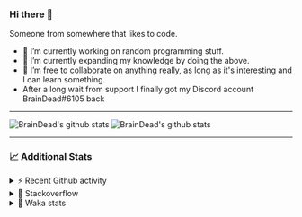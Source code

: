 ### Hi there 👋

Someone from somewhere that likes to code.

- 🔭 I’m currently working on random programming stuff.
- 🌱 I’m currently expanding my knowledge by doing the above.
- 👯 I’m free to collaborate on anything really, as long as it's interesting and I can learn something.
- After a long wait from support I finally got my Discord account BrainDead#6105 back
<hr>


<img alt="BrainDead's github stats" align="left" src="https://github-readme-stats.vercel.app/api?username=albertopoljak&count_private=true&show_icons=true&theme=radical&hide_border=true"/>
<img alt="BrainDead's github stats" align="left" src="https://github-readme-stats.vercel.app/api/top-langs/?username=albertopoljak&layout=compact&theme=radical&hide_border=true&card_width=250"/>
<br clear="left"/>

<hr>

### 📈 Additional Stats

<details>
  <summary>⚡ Recent Github activity</summary>
  <br/>

  <!--START_SECTION:activity-->
1. 🗣 Commented on [#32](https://github.com/albertopoljak/Licensy/issues/32) in [albertopoljak/Licensy](https://github.com/albertopoljak/Licensy)
2. ❗️ Closed issue [#31](https://github.com/albertopoljak/Licensy/issues/31) in [albertopoljak/Licensy](https://github.com/albertopoljak/Licensy)
3. ❌ Closed PR [#23](https://github.com/albertopoljak/Licensy/pull/23) in [albertopoljak/Licensy](https://github.com/albertopoljak/Licensy)
4. ❌ Closed PR [#19](https://github.com/albertopoljak/Licensy/pull/19) in [albertopoljak/Licensy](https://github.com/albertopoljak/Licensy)
5. ❌ Closed PR [#20](https://github.com/albertopoljak/Licensy/pull/20) in [albertopoljak/Licensy](https://github.com/albertopoljak/Licensy)
  <!--END_SECTION:activity-->
</details>

<details>
  <summary>👀 Stackoverflow</summary>

  [![Omid Nikrah StackOverflow](https://github-readme-stackoverflow.vercel.app/?userID=11311072&theme=dark)](https://stackoverflow.com/users/11311072/braindead)

</details>

<details>
  <summary>🤖 Waka stats</summary>
  <br/>

  <!--START_SECTION:waka-->
![Profile Views](http://img.shields.io/badge/Profile%20Views-5-blue)

![Lines of code](https://img.shields.io/badge/From%20Hello%20World%20I%27ve%20Written-273762%20lines%20of%20code-blue)

**🐱 My Github Data** 

> 🏆 697 Contributions in the Year 2021
 > 
> 📦 148.8 kB Used in Github's Storage 
 > 
> 💼 Opted to Hire
 > 
> 📜 33 Public Repositories 
 > 
> 🔑 8 Private Repositories  
 > 
**I'm an Early 🐤** 

```text
🌞 Morning    144 commits    █████░░░░░░░░░░░░░░░░░░░░   19.54% 
🌆 Daytime    283 commits    █████████░░░░░░░░░░░░░░░░   38.4% 
🌃 Evening    212 commits    ███████░░░░░░░░░░░░░░░░░░   28.77% 
🌙 Night      98 commits     ███░░░░░░░░░░░░░░░░░░░░░░   13.3%

```
📅 **I'm Most Productive on Tuesday** 

```text
Monday       111 commits    ███░░░░░░░░░░░░░░░░░░░░░░   15.06% 
Tuesday      148 commits    █████░░░░░░░░░░░░░░░░░░░░   20.08% 
Wednesday    143 commits    ████░░░░░░░░░░░░░░░░░░░░░   19.4% 
Thursday     125 commits    ████░░░░░░░░░░░░░░░░░░░░░   16.96% 
Friday       72 commits     ██░░░░░░░░░░░░░░░░░░░░░░░   9.77% 
Saturday     61 commits     ██░░░░░░░░░░░░░░░░░░░░░░░   8.28% 
Sunday       77 commits     ██░░░░░░░░░░░░░░░░░░░░░░░   10.45%

```


📊 **This Week I Spent My Time On** 

```text
💬 Programming Languages: 
XML                      8 hrs 44 mins       ████████████░░░░░░░░░░░░░   49.92% 
Python                   6 hrs 34 mins       █████████░░░░░░░░░░░░░░░░   37.5% 
textmate                 48 mins             █░░░░░░░░░░░░░░░░░░░░░░░░   4.65% 
Other                    40 mins             █░░░░░░░░░░░░░░░░░░░░░░░░   3.83% 
Gettext Catalog          32 mins             ░░░░░░░░░░░░░░░░░░░░░░░░░   3.05%

🐱‍💻 Projects: 
odoo_14_fresh            8 hrs 30 mins       ████████████░░░░░░░░░░░░░   48.59% 
odoo_14                  8 hrs 25 mins       ████████████░░░░░░░░░░░░░   48.14% 
chat_practise            24 mins             ░░░░░░░░░░░░░░░░░░░░░░░░░   2.36% 
glovia_custom_addons     6 mins              ░░░░░░░░░░░░░░░░░░░░░░░░░   0.63% 
Unknown Project          2 mins              ░░░░░░░░░░░░░░░░░░░░░░░░░   0.28%

💻 Operating System: 
Linux                    17 hrs 31 mins      █████████████████████████   100.0%

```

**I Mostly Code in Python** 

```text
Python                   29 repos            ███████████████████░░░░░░   78.38% 
Java                     4 repos             ██░░░░░░░░░░░░░░░░░░░░░░░   10.81% 
HTML                     2 repos             █░░░░░░░░░░░░░░░░░░░░░░░░   5.41% 
TypeScript               1 repo              ░░░░░░░░░░░░░░░░░░░░░░░░░   2.7% 
JavaScript               1 repo              ░░░░░░░░░░░░░░░░░░░░░░░░░   2.7%

```



 Last Updated on 02/12/2021
<!--END_SECTION:waka-->
</details>
